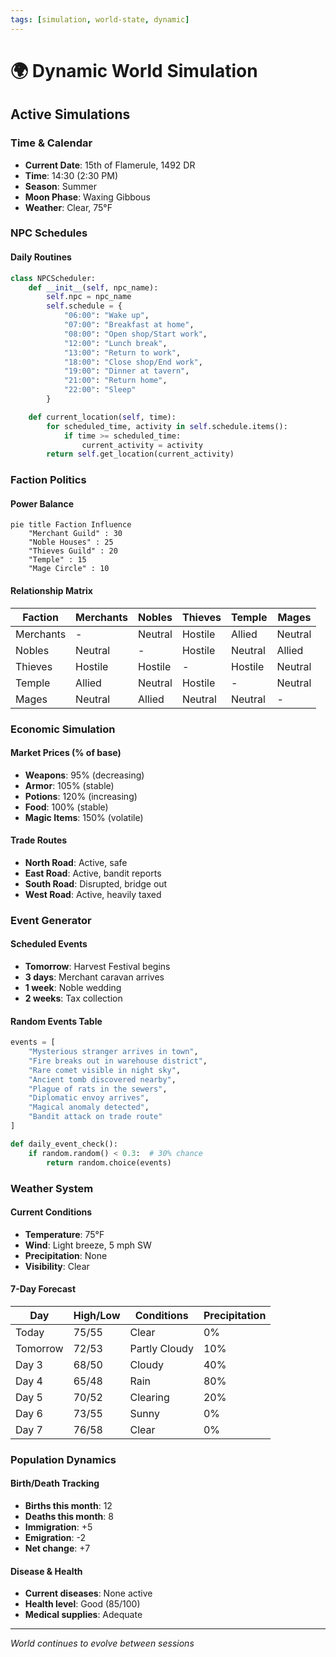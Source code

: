 ```yaml
---
tags: [simulation, world-state, dynamic]
---
```


# 🌍 Dynamic World Simulation

## Active Simulations

### Time & Calendar
- **Current Date**: 15th of Flamerule, 1492 DR
- **Time**: 14:30 (2:30 PM)
- **Season**: Summer
- **Moon Phase**: Waxing Gibbous
- **Weather**: Clear, 75°F

### NPC Schedules

#### Daily Routines
```python
class NPCScheduler:
    def __init__(self, npc_name):
        self.npc = npc_name
        self.schedule = {
            "06:00": "Wake up",
            "07:00": "Breakfast at home",
            "08:00": "Open shop/Start work",
            "12:00": "Lunch break",
            "13:00": "Return to work",
            "18:00": "Close shop/End work",
            "19:00": "Dinner at tavern",
            "21:00": "Return home",
            "22:00": "Sleep"
        }

    def current_location(self, time):
        for scheduled_time, activity in self.schedule.items():
            if time >= scheduled_time:
                current_activity = activity
        return self.get_location(current_activity)
```

### Faction Politics

#### Power Balance
```mermaid
pie title Faction Influence
    "Merchant Guild" : 30
    "Noble Houses" : 25
    "Thieves Guild" : 20
    "Temple" : 15
    "Mage Circle" : 10
```

#### Relationship Matrix
| Faction | Merchants | Nobles | Thieves | Temple | Mages |
|---------|-----------|--------|---------|--------|-------|
| Merchants | - | Neutral | Hostile | Allied | Neutral |
| Nobles | Neutral | - | Hostile | Neutral | Allied |
| Thieves | Hostile | Hostile | - | Hostile | Neutral |
| Temple | Allied | Neutral | Hostile | - | Neutral |
| Mages | Neutral | Allied | Neutral | Neutral | - |

### Economic Simulation

#### Market Prices (% of base)
- **Weapons**: 95% (decreasing)
- **Armor**: 105% (stable)
- **Potions**: 120% (increasing)
- **Food**: 100% (stable)
- **Magic Items**: 150% (volatile)

#### Trade Routes
- **North Road**: Active, safe
- **East Road**: Active, bandit reports
- **South Road**: Disrupted, bridge out
- **West Road**: Active, heavily taxed

### Event Generator

#### Scheduled Events
- **Tomorrow**: Harvest Festival begins
- **3 days**: Merchant caravan arrives
- **1 week**: Noble wedding
- **2 weeks**: Tax collection

#### Random Events Table
```python
events = [
    "Mysterious stranger arrives in town",
    "Fire breaks out in warehouse district",
    "Rare comet visible in night sky",
    "Ancient tomb discovered nearby",
    "Plague of rats in the sewers",
    "Diplomatic envoy arrives",
    "Magical anomaly detected",
    "Bandit attack on trade route"
]

def daily_event_check():
    if random.random() < 0.3:  # 30% chance
        return random.choice(events)
```

### Weather System

#### Current Conditions
- **Temperature**: 75°F
- **Wind**: Light breeze, 5 mph SW
- **Precipitation**: None
- **Visibility**: Clear

#### 7-Day Forecast
| Day | High/Low | Conditions | Precipitation |
|-----|----------|------------|---------------|
| Today | 75/55 | Clear | 0% |
| Tomorrow | 72/53 | Partly Cloudy | 10% |
| Day 3 | 68/50 | Cloudy | 40% |
| Day 4 | 65/48 | Rain | 80% |
| Day 5 | 70/52 | Clearing | 20% |
| Day 6 | 73/55 | Sunny | 0% |
| Day 7 | 76/58 | Clear | 0% |

### Population Dynamics

#### Birth/Death Tracking
- **Births this month**: 12
- **Deaths this month**: 8
- **Immigration**: +5
- **Emigration**: -2
- **Net change**: +7

#### Disease & Health
- **Current diseases**: None active
- **Health level**: Good (85/100)
- **Medical supplies**: Adequate

---
*World continues to evolve between sessions*
